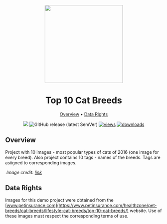 <div align="center" markdown>
<img src="https://i.imgur.com/UdBujFN.png" width="250"/><br>

# Top 10 Cat Breeds

<p align="center">
  <a href="#overview">Overview</a> •
  <a href="#data-rights">Data Rights</a>
</p>

[![](https://img.shields.io/badge/slack-chat-green.svg?logo=slack)](https://supervise.ly/slack) 
![GitHub release (latest SemVer)](https://img.shields.io/github/v/release/supervisely-ecosystem/top-10-cat-breeds)
[![views](https://app.supervise.ly/img/badges/views/supervisely-ecosystem/top-10-cat-breeds.png)](https://supervise.ly)
[![downloads](https://app.supervise.ly/img/badges/downloads/supervisely-ecosystem/top-10-cat-breeds.png)](https://supervise.ly)

</div>


## Overview 

Project with 10 images - most popular types of cats of 2016 (one image for every breed). Also project contains 10  tags - names of the breeds. Tags are asiigned to corresponding images.

<p>
    <img src="https://images.ctfassets.net/440y9b545yd9/1tlOk1PcpT5eWDuTIBvVxQ/d5e6ae6f8577cb52d0ea2c2a336bec27/Top_10_Cat_Breeds_2016_infographic_FINAL__1_.jpg" alt>
    <em>Image credit: <a href="https://www.petinsurance.com/healthzone/pet-breeds/cat-breeds/lifestyle-cat-breeds/top-10-cat-breeds-infographic/">link</a></em>
</p>



## Data Rights
Images for this demo project were obtained from the [www.petinsurance.com](https://www.petinsurance.com/healthzone/pet-breeds/cat-breeds/lifestyle-cat-breeds/top-10-cat-breeds/) website. Use of these images must respect the corresponding terms of use.

